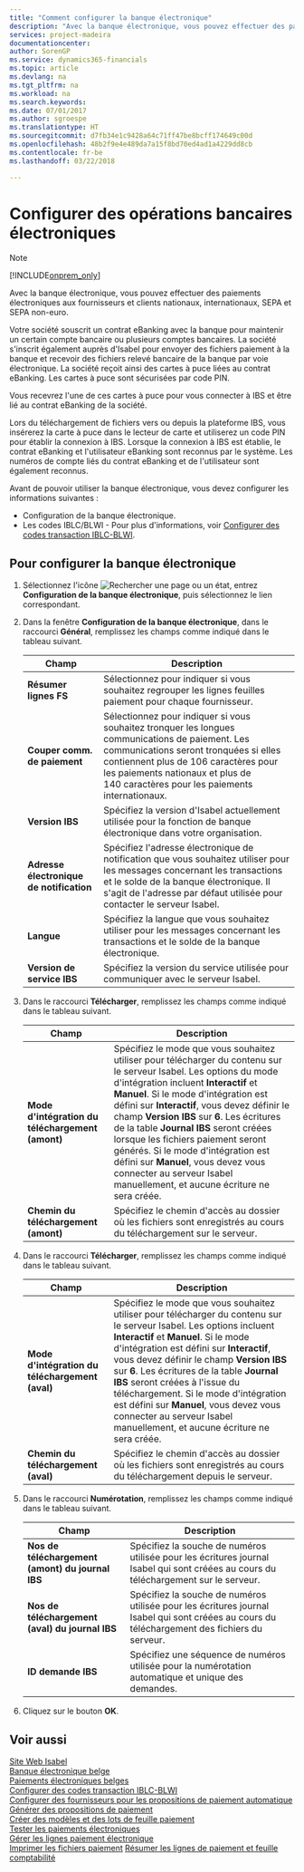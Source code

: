```yaml
---
title: "Comment configurer la banque électronique"
description: "Avec la banque électronique, vous pouvez effectuer des paiements électroniques pour des fournisseurs et des clients nationaux, internationaux, SEPA ou SEPA non libellés en Euro."
services: project-madeira
documentationcenter: 
author: SorenGP
ms.service: dynamics365-financials
ms.topic: article
ms.devlang: na
ms.tgt_pltfrm: na
ms.workload: na
ms.search.keywords: 
ms.date: 07/01/2017
ms.author: sgroespe
ms.translationtype: HT
ms.sourcegitcommit: d7fb34e1c9428a64c71ff47be8bcff174649c00d
ms.openlocfilehash: 48b2f9e4e489da7a15f8bd70ed4ad1a4229dd8cb
ms.contentlocale: fr-be
ms.lasthandoff: 03/22/2018

---
```

# <a name="set-up-electronic-banking"></a>Configurer des opérations bancaires électroniques
> [!Note]
> [!INCLUDE[onprem_only](../../includes/onprem_only_md.md)]

Avec la banque électronique, vous pouvez effectuer des paiements électroniques aux fournisseurs et clients nationaux, internationaux, SEPA et SEPA non-euro.  

Votre société souscrit un contrat eBanking avec la banque pour maintenir un certain compte bancaire ou plusieurs comptes bancaires. La société s'inscrit également auprès d'Isabel pour envoyer des fichiers paiement à la banque et recevoir des fichiers relevé bancaire de la banque par voie électronique. La société reçoit ainsi des cartes à puce liées au contrat eBanking. Les cartes à puce sont sécurisées par code PIN.  

Vous recevrez l'une de ces cartes à puce pour vous connecter à IBS et être lié au contrat eBanking de la société.  

Lors du téléchargement de fichiers vers ou depuis la plateforme IBS, vous insérerez la carte à puce dans le lecteur de carte et utiliserez un code PIN pour établir la connexion à IBS. Lorsque la connexion à IBS est établie, le contrat eBanking et l'utilisateur eBanking sont reconnus par le système. Les numéros de compte liés du contrat eBanking et de l'utilisateur sont également reconnus.  

Avant de pouvoir utiliser la banque électronique, vous devez configurer les informations suivantes :  

- Configuration de la banque électronique.  
- Les codes IBLC/BLWI - Pour plus d'informations, voir [Configurer des codes transaction IBLC-BLWI](how-to-set-up-iblc-blwi-transaction-codes.md).  

## <a name="to-set-up-electronic-banking"></a>Pour configurer la banque électronique  

1.  Sélectionnez l'icône ![Rechercher une page ou un état](../../media/ui-search/search_small.png "icône Rechercher une page ou un état"), entrez **Configuration de la banque électronique**, puis sélectionnez le lien correspondant.  
2.  Dans la fenêtre **Configuration de la banque électronique**, dans le raccourci **Général**, remplissez les champs comme indiqué dans le tableau suivant.   

    |Champ|Description|  
    |---------------------------------|---------------------------------------|  
    |**Résumer lignes FS**|Sélectionnez pour indiquer si vous souhaitez regrouper les lignes feuilles paiement pour chaque fournisseur.|  
    |**Couper comm. de paiement**|Sélectionnez pour indiquer si vous souhaitez tronquer les longues communications de paiement. Les communications seront tronquées si elles contiennent plus de 106 caractères pour les paiements nationaux et plus de 140 caractères pour les paiements internationaux.|  
    |**Version IBS**|Spécifiez la version d'Isabel actuellement utilisée pour la fonction de banque électronique dans votre organisation.|  
    |**Adresse électronique de notification**|Spécifiez l'adresse électronique de notification que vous souhaitez utiliser pour les messages concernant les transactions et le solde de la banque électronique. Il s'agit de l'adresse par défaut utilisée pour contacter le serveur Isabel.|  
    |**Langue**|Spécifiez la langue que vous souhaitez utiliser pour les messages concernant les transactions et le solde de la banque électronique.|  
    |**Version de service IBS**|Spécifiez la version du service utilisée pour communiquer avec le serveur Isabel.|  

3.  Dans le raccourci **Télécharger**, remplissez les champs comme indiqué dans le tableau suivant.   

    |Champ|Description|  
    |---------------------------------|---------------------------------------|  
    |**Mode d'intégration du téléchargement (amont)**|Spécifiez le mode que vous souhaitez utiliser pour télécharger du contenu sur le serveur Isabel. Les options du mode d'intégration incluent **Interactif** et **Manuel**. Si le mode d'intégration est défini sur **Interactif**, vous devez définir le champ **Version IBS** sur **6**. Les écritures de la table **Journal IBS** seront créées lorsque les fichiers paiement seront générés. Si le mode d'intégration est défini sur **Manuel**, vous devez vous connecter au serveur Isabel manuellement, et aucune écriture ne sera créée.|  
    |**Chemin du téléchargement (amont)**|Spécifiez le chemin d'accès au dossier où les fichiers sont enregistrés au cours du téléchargement sur le serveur.|  

4.  Dans le raccourci **Télécharger**, remplissez les champs comme indiqué dans le tableau suivant.   

    |Champ|Description|  
    |---------------------------------|---------------------------------------|  
    |**Mode d'intégration du téléchargement (aval)**|Spécifiez le mode que vous souhaitez utiliser pour télécharger du contenu sur le serveur Isabel. Les options incluent **Interactif** et **Manuel**. Si le mode d'intégration est défini sur **Interactif**, vous devez définir le champ **Version IBS** sur **6**. Les écritures de la table **Journal IBS** seront créées à l'issue du téléchargement. Si le mode d'intégration est défini sur **Manuel**, vous devez vous connecter au serveur Isabel manuellement, et aucune écriture ne sera créée.|  
    |**Chemin du téléchargement (aval)**|Spécifiez le chemin d'accès au dossier où les fichiers sont enregistrés au cours du téléchargement depuis le serveur.|  

5.  Dans le raccourci **Numérotation**, remplissez les champs comme indiqué dans le tableau suivant.   

    |Champ|Description|  
    |---------------------------------|---------------------------------------|  
    |**Nos de téléchargement (amont) du journal IBS**|Spécifiez la souche de numéros utilisée pour les écritures journal Isabel qui sont créées au cours du téléchargement sur le serveur.|  
    |**Nos de téléchargement (aval) du journal IBS**|Spécifiez la souche de numéros utilisée pour les écritures journal Isabel qui sont créées au cours du téléchargement des fichiers du serveur.|  
    |**ID demande IBS**|Spécifiez une séquence de numéros utilisée pour la numérotation automatique et unique des demandes.|  

6.  Cliquez sur le bouton **OK**.  

## <a name="see-also"></a>Voir aussi  
 [Site Web Isabel](http://go.microsoft.com/fwlink/?LinkId=210323)   
 [Banque électronique belge](belgian-electronic-banking.md)   
 [Paiements électroniques belges](belgian-electronic-payments.md)   
 [Configurer des codes transaction IBLC-BLWI](how-to-set-up-iblc-blwi-transaction-codes.md)   
 [Configurer des fournisseurs pour les propositions de paiement automatique](how-to-set-up-vendors-for-automatic-payment-suggestions.md)   
 [Générer des propositions de paiement](how-to-generate-payment-suggestions.md)   
 [Créer des modèles et des lots de feuille paiement](how-to-create-payment-journal-templates-and-batches.md)   
 [Tester les paiements électroniques](how-to-test-electronic-payments.md)   
 [Gérer les lignes paiement électronique](how-to-manage-electronic-payment-lines.md)   
 [Imprimer les fichiers paiement](how-to-print-payment-files.md) [Résumer les lignes de paiement et feuille comptabilité](summarizing-payment-lines-and-general-journal-lines.md)
 

